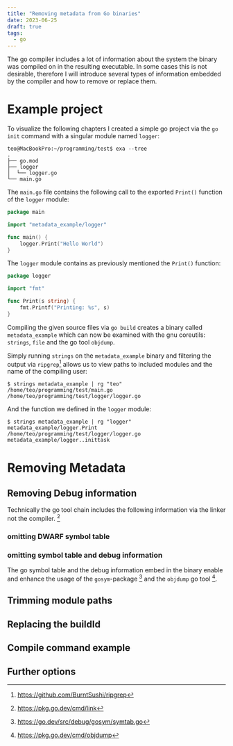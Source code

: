 ```yaml
---
title: "Removing metadata from Go binaries"
date: 2023-06-25
draft: true
tags:
  - go
---
```


The go compiler includes a lot of information about the system the binary was
compiled on in the resulting executable.
In some cases this is not desirable, therefore I will introduce several
types of information embedded by the compiler and how to remove or replace them.

# Example project

To visualize the following chapters I created a simple go project via the `go
init` command with a singular module named `logger`:

```text
teo@MacBookPro:~/programming/test$ exa --tree
.
├── go.mod
├── logger
│  └── logger.go
└── main.go
```

The `main.go` file contains the following call to the exported `Print()` function
of the `logger` module:

```go
package main

import "metadata_example/logger"

func main() {
	logger.Print("Hello World")
}
```

The `logger` module contains as previously mentioned the `Print()` function:

```go
package logger

import "fmt"

func Print(s string) {
	fmt.Printf("Printing: %s", s)
}
```

Compiling the given source files via `go build` creates a binary called
`metadata_example` which can now be examined with the gnu coreutils: `strings`,
`file` and the go tool `objdump`.

Simply running `strings` on the `metadata_example` binary and filtering the
output via `ripgrep`[^ripgrep] allows us to view paths to included modules and
the name of the compiling user:

```text
$ strings metadata_example | rg "teo"
/home/teo/programming/test/main.go
/home/teo/programming/test/logger/logger.go
```

And the function we defined in the `logger` module:

```text
$ strings metadata_example | rg "logger"
metadata_example/logger.Print
/home/teo/programming/test/logger/logger.go
metadata_example/logger..inittask
```

[^ripgrep]: https://github.com/BurntSushi/ripgrep

# Removing Metadata

## Removing Debug information

Technically the go tool chain includes the following information via the linker
not the compiler. [^go_linker_docs]

[^go_linker_docs]: https://pkg.go.dev/cmd/link

### omitting DWARF symbol table

[^dwarf_wikipedia]: https://en.wikipedia.org/wiki/DWARF

### omitting symbol table and debug information

The go symbol table and the debug information embed in the binary enable and
enhance the usage of the `gosym`-package [^gosym] and the `objdump` go tool
[^go_objdump].

[^gosym]: https://go.dev/src/debug/gosym/symtab.go
[^go_objdump]: https://pkg.go.dev/cmd/objdump

## Trimming module paths

## Replacing the buildId

## Compile command example

## Further options
